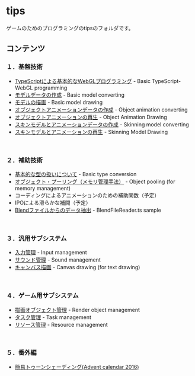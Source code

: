 # tips

ゲームのためのプログラミングのtipsのフォルダです。

## コンテンツ

### １．基盤技術
- [TypeScriptによる基本的なWebGLプログラミング](./basic_webgl_ts/) - Basic TypeScript-WebGL programming
- [モデルデータの作成](./basic_model_converting/) - Basic model converting
- [モデルの描画](./basic_model_drawing/) - Basic model drawing
- [オブジェクトアニメーションデータの作成](./object_animation_converting/) - Object animation converting
- [オブジェクトアニメーションの再生](./object_animation_drawing/) - Object Animation Drawing
- [スキンモデルとアニメーションデータの作成](./skinning_model_converting/) - Skinning model converting
- [スキンモデルとアニメーションの再生](./skinning_model_drawing/) - Skinning Model Drawing
<br />

### ２．補助技術
- [基本的な型の扱いについて](./basic_type_conversion/) - Basic type conversion
- [オブジェクト・プーリング（メモリ管理手法）](./object_pooling/) - Object pooling (for memory management)
- コーディングによるアニメーションのための補助関数（予定）
- IPOによる滑らかな補間（予定）
- [Blendファイルからのデータ抽出](./blend_file_reader_sample/) - BlendFileReader.ts sample
<br />

### ３．汎用サブシステム
- [入力管理](./input_management/) - Input management
- [サウンド管理](./sound_management/) - Sound management
- [キャンバス描画](./canvas_drawing/) - Canvas drawing (for text drawing)
<br />

### ４．ゲーム用サブシステム
- [描画オブジェクト管理](./render_object_management/) - Render object management
- [タスク管理](./task_management/) - Task management
- [リソース管理](./resource_management/) - Resource management
<br />

### ５．番外編
- [簡易トゥーンシェーディング(Advent calendar 2016)](./complex_toon_drawing/)
